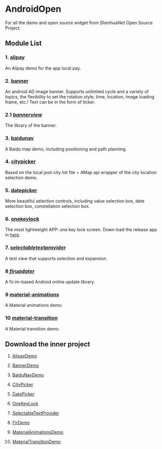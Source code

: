 # AndroidOpen

For all the demo and open source widget from ShenhuaNet Open Source Project.

## Module List
### 1. [alipay](https://github.com/shenhuanet/AndroidOpen/tree/master/alipay)
An Alipay demo for the app local pay.
### 2. [banner](https://github.com/shenhuanet/AndroidOpen/tree/master/banner)
An android AD image banner. Supports unlimited cycle and a variety of topics, the flexibility to set the rotation style, time, location, image loading frame, etc.!
Text can be in the form of ticker.
### 2.1 *[bannerview](https://github.com/shenhuanet/AndroidOpen/tree/master/bannerview)*
The library of the banner.
### 3. [baidunav](https://github.com/shenhuanet/AndroidOpen/tree/master/baidunav)
A Baidu map demo, including positioning and path planning.
### 4. [citypicker](https://github.com/shenhuanet/AndroidOpen/tree/master/citypicker)
Based on the local json city list file + AMap api wrapper of the city location selection demo.
### 5. [datepicker](https://github.com/shenhuanet/AndroidOpen/tree/master/datepicker)
More beautiful selection controls, including value selection box, date selection box, constellation selection box.
### 6. [onekeylock](https://github.com/shenhuanet/AndroidOpen/tree/master/onekeylock)
The most lightweight APP: one key lock screen. Down load the release app in [here](https://github.com/shenhuanet/AndroidOpen/raw/master/onekeylock/app-umeng-release-1.0.apk).
### 7. *[selectabletextprovider](https://github.com/shenhuanet/AndroidOpen/tree/master/selectabletextprovider)*
A text view that supports selection and expansion.
### 8 *[firupdater](https://github.com/shenhuanet/AndroidOpen/tree/master/firupdater)*
A fir.im-based Android online update library.
### 9 [material-animations](https://github.com/shenhuanet/AndroidOpen/tree/master/material-animations)
A Material animations demo.
### 10 [material-transition](https://github.com/shenhuanet/AndroidOpen/tree/master/material-transition)
A Material transition demo.

## Download the inner project
1. [AlipayDemo](https://github.com/shenhuanet/AndroidOpen/raw/master/--Downloads/AlipayDemo.zip)

2. [BannerDemo](https://github.com/shenhuanet/AndroidOpen/raw/master/--Downloads/BannerDemo.zip)

3. [BaiduNavDemo](https://github.com/shenhuanet/AndroidOpen/raw/master/--Downloads/BaiduNav.zip)

4. [CityPicker](https://github.com/shenhuanet/AndroidOpen/raw/master/--Downloads/Citypicker.zip)

5. [DatePicker](https://github.com/shenhuanet/AndroidOpen/raw/master/--Downloads/DatePickerDemo.zip)

6. [OneKeyLock](https://github.com/shenhuanet/AndroidOpen/raw/master/--Downloads/OneKeyLock.zip)

7. [SelectableTextProvider](https://github.com/shenhuanet/AndroidOpen/raw/master/--Downloads/SelectableTextProvider.zip)

8. [FirDemo](https://github.com/shenhuanet/AndroidOpen/raw/master/--Downloads/FirDemo.zip)

9. [MaterialAnimationsDemo](https://github.com/shenhuanet/AndroidOpen/raw/master/--Downloads/MaterialAnimationsDemo.zip)

9. [MaterialTransitionDemo](https://github.com/shenhuanet/AndroidOpen/raw/master/--Downloads/MaterialTransitionDemo.zip)